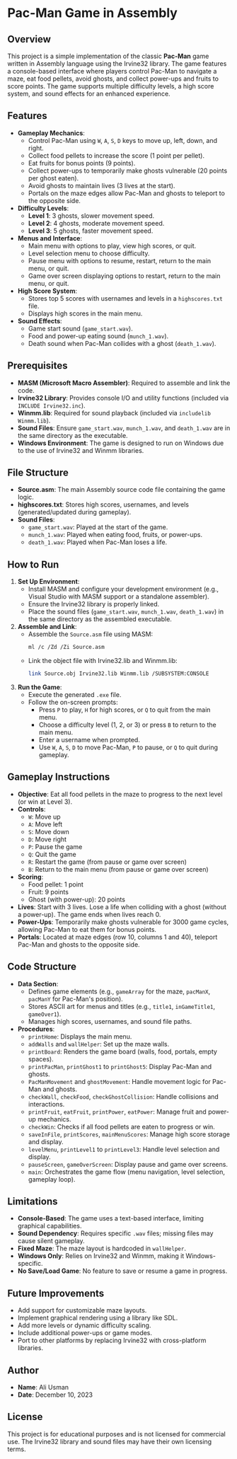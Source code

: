 # Pac-Man Game in Assembly

## Overview
This project is a simple implementation of the classic **Pac-Man** game written in Assembly language using the Irvine32 library. The game features a console-based interface where players control Pac-Man to navigate a maze, eat food pellets, avoid ghosts, and collect power-ups and fruits to score points. The game supports multiple difficulty levels, a high score system, and sound effects for an enhanced experience.

## Features
- **Gameplay Mechanics**:
  - Control Pac-Man using `W`, `A`, `S`, `D` keys to move up, left, down, and right.
  - Collect food pellets to increase the score (1 point per pellet).
  - Eat fruits for bonus points (9 points).
  - Collect power-ups to temporarily make ghosts vulnerable (20 points per ghost eaten).
  - Avoid ghosts to maintain lives (3 lives at the start).
  - Portals on the maze edges allow Pac-Man and ghosts to teleport to the opposite side.
- **Difficulty Levels**:
  - **Level 1**: 3 ghosts, slower movement speed.
  - **Level 2**: 4 ghosts, moderate movement speed.
  - **Level 3**: 5 ghosts, faster movement speed.
- **Menus and Interface**:
  - Main menu with options to play, view high scores, or quit.
  - Level selection menu to choose difficulty.
  - Pause menu with options to resume, restart, return to the main menu, or quit.
  - Game over screen displaying options to restart, return to the main menu, or quit.
- **High Score System**:
  - Stores top 5 scores with usernames and levels in a `highscores.txt` file.
  - Displays high scores in the main menu.
- **Sound Effects**:
  - Game start sound (`game_start.wav`).
  - Food and power-up eating sound (`munch_1.wav`).
  - Death sound when Pac-Man collides with a ghost (`death_1.wav`).

## Prerequisites
- **MASM (Microsoft Macro Assembler)**: Required to assemble and link the code.
- **Irvine32 Library**: Provides console I/O and utility functions (included via `INCLUDE Irvine32.inc`).
- **Winmm.lib**: Required for sound playback (included via `includelib Winmm.lib`).
- **Sound Files**: Ensure `game_start.wav`, `munch_1.wav`, and `death_1.wav` are in the same directory as the executable.
- **Windows Environment**: The game is designed to run on Windows due to the use of Irvine32 and Winmm libraries.

## File Structure
- **Source.asm**: The main Assembly source code file containing the game logic.
- **highscores.txt**: Stores high scores, usernames, and levels (generated/updated during gameplay).
- **Sound Files**:
  - `game_start.wav`: Played at the start of the game.
  - `munch_1.wav`: Played when eating food, fruits, or power-ups.
  - `death_1.wav`: Played when Pac-Man loses a life.

## How to Run
1. **Set Up Environment**:
   - Install MASM and configure your development environment (e.g., Visual Studio with MASM support or a standalone assembler).
   - Ensure the Irvine32 library is properly linked.
   - Place the sound files (`game_start.wav`, `munch_1.wav`, `death_1.wav`) in the same directory as the assembled executable.
2. **Assemble and Link**:
   - Assemble the `Source.asm` file using MASM:
     ```bash
     ml /c /Zd /Zi Source.asm
     ```
   - Link the object file with Irvine32.lib and Winmm.lib:
     ```bash
     link Source.obj Irvine32.lib Winmm.lib /SUBSYSTEM:CONSOLE
     ```
3. **Run the Game**:
   - Execute the generated `.exe` file.
   - Follow the on-screen prompts:
     - Press `P` to play, `H` for high scores, or `Q` to quit from the main menu.
     - Choose a difficulty level (1, 2, or 3) or press `B` to return to the main menu.
     - Enter a username when prompted.
     - Use `W`, `A`, `S`, `D` to move Pac-Man, `P` to pause, or `Q` to quit during gameplay.

## Gameplay Instructions
- **Objective**: Eat all food pellets in the maze to progress to the next level (or win at Level 3).
- **Controls**:
  - `W`: Move up
  - `A`: Move left
  - `S`: Move down
  - `D`: Move right
  - `P`: Pause the game
  - `Q`: Quit the game
  - `R`: Restart the game (from pause or game over screen)
  - `B`: Return to the main menu (from pause or game over screen)
- **Scoring**:
  - Food pellet: 1 point
  - Fruit: 9 points
  - Ghost (with power-up): 20 points
- **Lives**: Start with 3 lives. Lose a life when colliding with a ghost (without a power-up). The game ends when lives reach 0.
- **Power-Ups**: Temporarily make ghosts vulnerable for 3000 game cycles, allowing Pac-Man to eat them for bonus points.
- **Portals**: Located at maze edges (row 10, columns 1 and 40), teleport Pac-Man and ghosts to the opposite side.

## Code Structure
- **Data Section**:
  - Defines game elements (e.g., `gameArray` for the maze, `pacManX`, `pacManY` for Pac-Man's position).
  - Stores ASCII art for menus and titles (e.g., `title1`, `inGameTitle1`, `gameOver1`).
  - Manages high scores, usernames, and sound file paths.
- **Procedures**:
  - `printHome`: Displays the main menu.
  - `addWalls` and `wallHelper`: Set up the maze walls.
  - `printBoard`: Renders the game board (walls, food, portals, empty spaces).
  - `printPacMan`, `printGhost1` to `printGhost5`: Display Pac-Man and ghosts.
  - `PacManMovement` and `ghostMovement`: Handle movement logic for Pac-Man and ghosts.
  - `checkWall`, `checkFood`, `checkGhostCollision`: Handle collisions and interactions.
  - `printFruit`, `eatFruit`, `printPower`, `eatPower`: Manage fruit and power-up mechanics.
  - `checkWin`: Checks if all food pellets are eaten to progress or win.
  - `saveInFile`, `printScores`, `mainMenuScores`: Manage high score storage and display.
  - `levelMenu`, `printLevel1` to `printLevel3`: Handle level selection and display.
  - `pauseScreen`, `gameOverScreen`: Display pause and game over screens.
  - `main`: Orchestrates the game flow (menu navigation, level selection, gameplay loop).

## Limitations
- **Console-Based**: The game uses a text-based interface, limiting graphical capabilities.
- **Sound Dependency**: Requires specific `.wav` files; missing files may cause silent gameplay.
- **Fixed Maze**: The maze layout is hardcoded in `wallHelper`.
- **Windows Only**: Relies on Irvine32 and Winmm, making it Windows-specific.
- **No Save/Load Game**: No feature to save or resume a game in progress.

## Future Improvements
- Add support for customizable maze layouts.
- Implement graphical rendering using a library like SDL.
- Add more levels or dynamic difficulty scaling.
- Include additional power-ups or game modes.
- Port to other platforms by replacing Irvine32 with cross-platform libraries.

## Author
- **Name**: Ali Usman
- **Date**: December 10, 2023

## License
This project is for educational purposes and is not licensed for commercial use. The Irvine32 library and sound files may have their own licensing terms.

